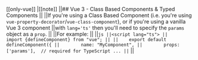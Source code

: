 [[only-vue]]
|[[note]]
||## Vue 3 - Class Based Components & Typed Components
||
||If you're using a Class Based Component (i.e. you're using `vue-property-decorator`/`vue-class-component`), or if you're using a vanilla Vue 3 component
||with `lang='ts'` then you'll need to specify the `params` object as a `prop`.
||
||For example:
||
||```js
||<script lang="ts">
||    import {defineComponent} from "vue";
||
||    export default defineComponent({
||        name: "MyComponent",
||        props: ['params'],  // required for TypeScript ...
||```
||
